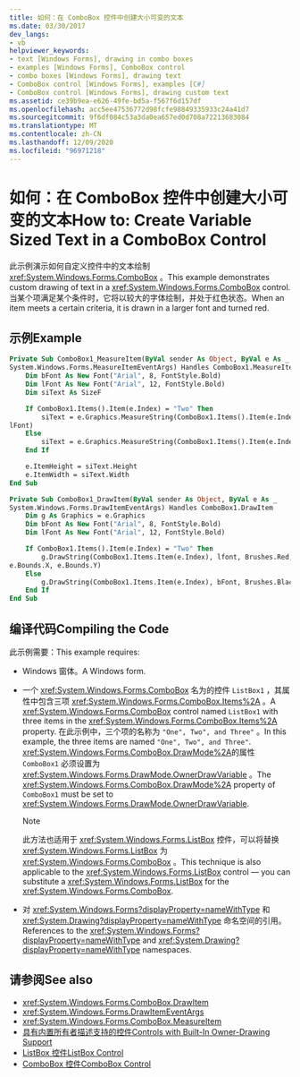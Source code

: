 ```yaml
---
title: 如何：在 ComboBox 控件中创建大小可变的文本
ms.date: 03/30/2017
dev_langs:
- vb
helpviewer_keywords:
- text [Windows Forms], drawing in combo boxes
- examples [Windows Forms], ComboBox control
- combo boxes [Windows Forms], drawing text
- ComboBox control [Windows Forms], examples [C#]
- ComboBox control [Windows Forms], drawing custom text
ms.assetid: ce39b9ea-e626-49fe-bd5a-f567f6d157df
ms.openlocfilehash: acc5ee47536772d98fcfe98849335933c24a41d7
ms.sourcegitcommit: 9f6df084c53a3da0ea657ed0d708a72213683084
ms.translationtype: MT
ms.contentlocale: zh-CN
ms.lasthandoff: 12/09/2020
ms.locfileid: "96971218"
---
```

# <a name="how-to-create-variable-sized-text-in-a-combobox-control"></a><span data-ttu-id="86f1a-102">如何：在 ComboBox 控件中创建大小可变的文本</span><span class="sxs-lookup"><span data-stu-id="86f1a-102">How to: Create Variable Sized Text in a ComboBox Control</span></span>
<span data-ttu-id="86f1a-103">此示例演示如何自定义控件中的文本绘制 <xref:System.Windows.Forms.ComboBox> 。</span><span class="sxs-lookup"><span data-stu-id="86f1a-103">This example demonstrates custom drawing of text in a <xref:System.Windows.Forms.ComboBox> control.</span></span> <span data-ttu-id="86f1a-104">当某个项满足某个条件时，它将以较大的字体绘制，并处于红色状态。</span><span class="sxs-lookup"><span data-stu-id="86f1a-104">When an item meets a certain criteria, it is drawn in a larger font and turned red.</span></span>

## <a name="example"></a><span data-ttu-id="86f1a-105">示例</span><span class="sxs-lookup"><span data-stu-id="86f1a-105">Example</span></span>

```vb
Private Sub ComboBox1_MeasureItem(ByVal sender As Object, ByVal e As _
System.Windows.Forms.MeasureItemEventArgs) Handles ComboBox1.MeasureItem
    Dim bFont As New Font("Arial", 8, FontStyle.Bold)
    Dim lFont As New Font("Arial", 12, FontStyle.Bold)
    Dim siText As SizeF

    If ComboBox1.Items().Item(e.Index) = "Two" Then
        siText = e.Graphics.MeasureString(ComboBox1.Items().Item(e.Index), _
lFont)
    Else
        siText = e.Graphics.MeasureString(ComboBox1.Items().Item(e.Index), bFont)
    End If

    e.ItemHeight = siText.Height
    e.ItemWidth = siText.Width
End Sub

Private Sub ComboBox1_DrawItem(ByVal sender As Object, ByVal e As _
System.Windows.Forms.DrawItemEventArgs) Handles ComboBox1.DrawItem
    Dim g As Graphics = e.Graphics
    Dim bFont As New Font("Arial", 8, FontStyle.Bold)
    Dim lFont As New Font("Arial", 12, FontStyle.Bold)

    If ComboBox1.Items().Item(e.Index) = "Two" Then
        g.DrawString(ComboBox1.Items.Item(e.Index), lfont, Brushes.Red, _
e.Bounds.X, e.Bounds.Y)
    Else
        g.DrawString(ComboBox1.Items.Item(e.Index), bFont, Brushes.Black, e.Bounds.X, e.Bounds.Y)
    End If
End Sub
```

## <a name="compiling-the-code"></a><span data-ttu-id="86f1a-106">编译代码</span><span class="sxs-lookup"><span data-stu-id="86f1a-106">Compiling the Code</span></span>
 <span data-ttu-id="86f1a-107">此示例需要：</span><span class="sxs-lookup"><span data-stu-id="86f1a-107">This example requires:</span></span>

- <span data-ttu-id="86f1a-108">Windows 窗体。</span><span class="sxs-lookup"><span data-stu-id="86f1a-108">A Windows form.</span></span>

- <span data-ttu-id="86f1a-109">一个 <xref:System.Windows.Forms.ComboBox> 名为的控件 `ListBox1` ，其属性中包含三项 <xref:System.Windows.Forms.ComboBox.Items%2A> 。</span><span class="sxs-lookup"><span data-stu-id="86f1a-109">A <xref:System.Windows.Forms.ComboBox> control named `ListBox1` with three items in the <xref:System.Windows.Forms.ComboBox.Items%2A> property.</span></span> <span data-ttu-id="86f1a-110">在此示例中，三个项的名称为 `"One", Two", and Three"` 。</span><span class="sxs-lookup"><span data-stu-id="86f1a-110">In this example, the three items are named `"One", Two", and Three"`.</span></span> <span data-ttu-id="86f1a-111"><xref:System.Windows.Forms.ComboBox.DrawMode%2A>的属性 `ComboBox1` 必须设置为 <xref:System.Windows.Forms.DrawMode.OwnerDrawVariable> 。</span><span class="sxs-lookup"><span data-stu-id="86f1a-111">The <xref:System.Windows.Forms.ComboBox.DrawMode%2A> property of `ComboBox1` must be set to <xref:System.Windows.Forms.DrawMode.OwnerDrawVariable>.</span></span>

    > [!NOTE]
    > <span data-ttu-id="86f1a-112">此方法也适用于 <xref:System.Windows.Forms.ListBox> 控件，可以将替换 <xref:System.Windows.Forms.ListBox> 为 <xref:System.Windows.Forms.ComboBox> 。</span><span class="sxs-lookup"><span data-stu-id="86f1a-112">This technique is also applicable to the <xref:System.Windows.Forms.ListBox> control — you can substitute a <xref:System.Windows.Forms.ListBox> for the <xref:System.Windows.Forms.ComboBox>.</span></span>

- <span data-ttu-id="86f1a-113">对 <xref:System.Windows.Forms?displayProperty=nameWithType> 和 <xref:System.Drawing?displayProperty=nameWithType> 命名空间的引用。</span><span class="sxs-lookup"><span data-stu-id="86f1a-113">References to the <xref:System.Windows.Forms?displayProperty=nameWithType> and <xref:System.Drawing?displayProperty=nameWithType> namespaces.</span></span>

## <a name="see-also"></a><span data-ttu-id="86f1a-114">请参阅</span><span class="sxs-lookup"><span data-stu-id="86f1a-114">See also</span></span>

- <xref:System.Windows.Forms.ComboBox.DrawItem>
- <xref:System.Windows.Forms.DrawItemEventArgs>
- <xref:System.Windows.Forms.ComboBox.MeasureItem>
- [<span data-ttu-id="86f1a-115">具有内置所有者描述支持的控件</span><span class="sxs-lookup"><span data-stu-id="86f1a-115">Controls with Built-In Owner-Drawing Support</span></span>](controls-with-built-in-owner-drawing-support.md)
- [<span data-ttu-id="86f1a-116">ListBox 控件</span><span class="sxs-lookup"><span data-stu-id="86f1a-116">ListBox Control</span></span>](listbox-control-windows-forms.md)
- [<span data-ttu-id="86f1a-117">ComboBox 控件</span><span class="sxs-lookup"><span data-stu-id="86f1a-117">ComboBox Control</span></span>](combobox-control-windows-forms.md)
